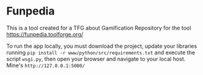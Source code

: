 # Funpedia
This is a tool created for a TFG about Gamification
Repository for the tool https://funpedia.toolforge.org/


To run the app locally, you must download the project,  update your libraries running `pip install -r www/python/src/requirements.txt` and execute the script `wsgi.py`, then open your browser and navigate to  your local host.  Mine's `http://127.0.0.1:5000/`